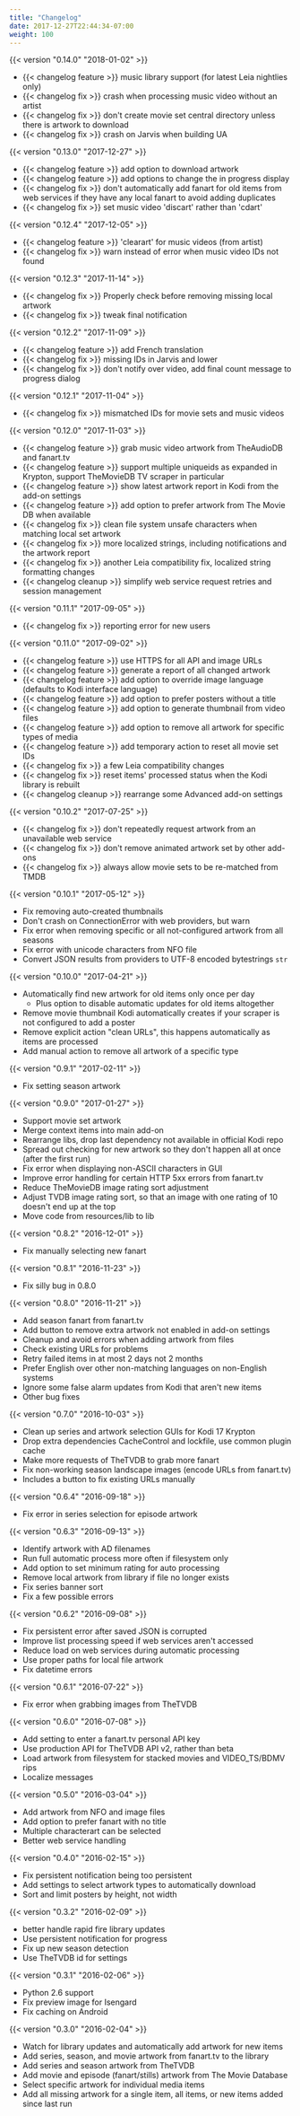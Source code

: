 ```yaml
---
title: "Changelog"
date: 2017-12-27T22:44:34-07:00
weight: 100
---
```


{{< version "0.14.0" "2018-01-02" >}}

- {{< changelog feature >}} music library support (for latest Leia nightlies only)
- {{< changelog fix >}} crash when processing music video without an artist
- {{< changelog fix >}} don't create movie set central directory unless there is artwork to download
- {{< changelog fix >}} crash on Jarvis when building UA

{{< version "0.13.0" "2017-12-27" >}}

- {{< changelog feature >}} add option to download artwork
- {{< changelog feature >}} add options to change the in progress display
- {{< changelog fix >}} don't automatically add fanart for old items from web services if they have
  any local fanart to avoid adding duplicates
- {{< changelog fix >}} set music video 'discart' rather than 'cdart'

{{< version "0.12.4" "2017-12-05" >}}

- {{< changelog feature >}} 'clearart' for music videos (from artist)
- {{< changelog fix >}} warn instead of error when music video IDs not found

{{< version "0.12.3" "2017-11-14" >}}

- {{< changelog fix >}} Properly check before removing missing local artwork
- {{< changelog fix >}} tweak final notification

{{< version "0.12.2" "2017-11-09" >}}

- {{< changelog feature >}} add French translation
- {{< changelog fix >}} missing IDs in Jarvis and lower
- {{< changelog fix >}} don't notify over video, add final count message to progress dialog

{{< version "0.12.1" "2017-11-04" >}}

- {{< changelog fix >}} mismatched IDs for movie sets and music videos

{{< version "0.12.0" "2017-11-03" >}}

- {{< changelog feature >}} grab music video artwork from TheAudioDB and fanart.tv
- {{< changelog feature >}} support multiple uniqueids as expanded in Krypton, support TheMovieDB TV scraper in particular
- {{< changelog feature >}} show latest artwork report in Kodi from the add-on settings
- {{< changelog feature >}} add option to prefer artwork from The Movie DB when available
- {{< changelog fix >}} clean file system unsafe characters when matching local set artwork
- {{< changelog fix >}} more localized strings, including notifications and the artwork report
- {{< changelog fix >}} another Leia compatibility fix, localized string formatting changes
- {{< changelog cleanup >}} simplify web service request retries and session management

{{< version "0.11.1" "2017-09-05" >}}

- {{< changelog fix >}} reporting error for new users

{{< version "0.11.0" "2017-09-02" >}}

- {{< changelog feature >}} use HTTPS for all API and image URLs
- {{< changelog feature >}} generate a report of all changed artwork
- {{< changelog feature >}} add option to override image language (defaults to Kodi interface language)
- {{< changelog feature >}} add option to prefer posters without a title
- {{< changelog feature >}} add option to generate thumbnail from video files
- {{< changelog feature >}} add option to remove all artwork for specific types of media
- {{< changelog feature >}} add temporary action to reset all movie set IDs
- {{< changelog fix >}} a few Leia compatibility changes
- {{< changelog fix >}} reset items' processed status when the Kodi library is rebuilt
- {{< changelog cleanup >}} rearrange some Advanced add-on settings

{{< version "0.10.2" "2017-07-25" >}}

- {{< changelog fix >}} don't repeatedly request artwork from an unavailable web service
- {{< changelog fix >}} don't remove animated artwork set by other add-ons
- {{< changelog fix >}} always allow movie sets to be re-matched from TMDB

{{< version "0.10.1" "2017-05-12" >}}

- Fix removing auto-created thumbnails
- Don't crash on ConnectionError with web providers, but warn
- Fix error when removing specific or all not-configured artwork from all seasons
- Fix error with unicode characters from NFO file
- Convert JSON results from providers to UTF-8 encoded bytestrings `str`

{{< version "0.10.0" "2017-04-21" >}}

- Automatically find new artwork for old items only once per day
  - Plus option to disable automatic updates for old items altogether
- Remove movie thumbnail Kodi automatically creates if your scraper is not configured to add a poster
- Remove explicit action "clean URLs", this happens automatically as items are processed
- Add manual action to remove all artwork of a specific type

{{< version "0.9.1" "2017-02-11" >}}

- Fix setting season artwork

{{< version "0.9.0" "2017-01-27" >}}

- Support movie set artwork
- Merge context items into main add-on
- Rearrange libs, drop last dependency not available in official Kodi repo
- Spread out checking for new artwork so they don't happen all at once (after the first run)
- Fix error when displaying non-ASCII characters in GUI
- Improve error handling for certain HTTP 5xx errors from fanart.tv
- Reduce TheMovieDB image rating sort adjustment
- Adjust TVDB image rating sort, so that an image with one rating of 10 doesn't end up at the top
- Move code from resources/lib to lib

{{< version "0.8.2" "2016-12-01" >}}

- Fix manually selecting new fanart

{{< version "0.8.1" "2016-11-23" >}}

- Fix silly bug in 0.8.0

{{< version "0.8.0" "2016-11-21" >}}

- Add season fanart from fanart.tv
- Add button to remove extra artwork not enabled in add-on settings
- Cleanup and avoid errors when adding artwork from files
- Check existing URLs for problems
- Retry failed items in at most 2 days not 2 months
- Prefer English over other non-matching languages on non-English systems
- Ignore some false alarm updates from Kodi that aren't new items
- Other bug fixes

{{< version "0.7.0" "2016-10-03" >}}

- Clean up series and artwork selection GUIs for Kodi 17 Krypton
- Drop extra dependencies CacheControl and lockfile, use common plugin cache
- Make more requests of TheTVDB to grab more fanart
- Fix non-working season landscape images (encode URLs from fanart.tv)
 - Includes a button to fix existing URLs manually

 {{< version "0.6.4" "2016-09-18" >}}

- Fix error in series selection for episode artwork

{{< version "0.6.3" "2016-09-13" >}}

- Identify artwork with AD filenames
- Run full automatic process more often if filesystem only
- Add option to set minimum rating for auto processing
- Remove local artwork from library if file no longer exists
- Fix series banner sort
- Fix a few possible errors

{{< version "0.6.2" "2016-09-08" >}}

- Fix persistent error after saved JSON is corrupted
- Improve list processing speed if web services aren't accessed
- Reduce load on web services during automatic processing
- Use proper paths for local file artwork
- Fix datetime errors

{{< version "0.6.1" "2016-07-22" >}}

- Fix error when grabbing images from TheTVDB

{{< version "0.6.0" "2016-07-08" >}}

- Add setting to enter a fanart.tv personal API key
- Use production API for TheTVDB API v2, rather than beta
- Load artwork from filesystem for stacked movies and VIDEO_TS/BDMV rips
- Localize messages

{{< version "0.5.0" "2016-03-04" >}}

- Add artwork from NFO and image files
- Add option to prefer fanart with no title
- Multiple characterart can be selected
- Better web service handling

{{< version "0.4.0" "2016-02-15" >}}

- Fix persistent notification being too persistent
- Add settings to select artwork types to automatically download
- Sort and limit posters by height, not width

{{< version "0.3.2" "2016-02-09" >}}

- better handle rapid fire library updates
- Use persistent notification for progress
- Fix up new season detection
- Use TheTVDB id for settings

{{< version "0.3.1" "2016-02-06" >}}

- Python 2.6 support
- Fix preview image for Isengard
- Fix caching on Android

{{< version "0.3.0" "2016-02-04" >}}

- Watch for library updates and automatically add artwork for new items
- Add series, season, and movie artwork from fanart.tv to the library
- Add series and season artwork from TheTVDB
- Add movie and episode (fanart/stills) artwork from The Movie Database
- Select specific artwork for individual media items
- Add all missing artwork for a single item, all items, or new items added since last run
